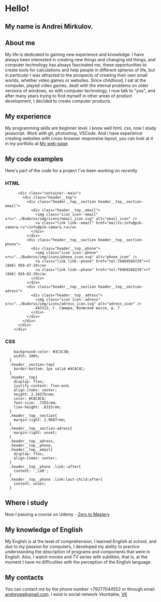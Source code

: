 # Hello!

## My name is Andrei Mirkulov.
## **About me**
My life is dedicated to gaining new experience and knowledge. I have always been interested in creating new things and changing old things, and computer technology has always fascinated me, these opportunities to create tools for calculations and help people in different spheres of life, but in particular I was attracted to the prospects of creating their own small worlds, whether video games or websites.
Since childhood, I sat at the computer, played video games, dealt with the eternal problems on older versions of windows, so with computer technology, I now talk to "you", and after many years trying to find myrself in other areas of product development, I decided to create  computer products.

## **My experience**
My programming skills are beginner level. I know well html, css, now I study javascript. Work with git, photoshop, VSCode. 
And i have experience creating websites with cross-browser responsive layout, you can look at it in my portfolio at [My web-page](https://mirk.space)

## **My code examples**
Here's part of the code for a project I've been working on recently

### HTML
```   <div class="header__section header__section-top">
      <div class="container--main">
        <div class="header__top">
          <div class="header__top__section header__top__section-email">
            <div class="header__top__email">
              <img class="icon icon--email" src="../Buderus/img/icons/email_icon.svg" alt="email_icon" />
              <a class="link link--email" href="mailto:info@pik-samara.ru">info@pik-samara.ru</a>
            </div>
          </div>
          <div class="header__top__section header__top__section-phone">
            <div class="header__top__phone">
              <img class="icon icon--phone" src="../Buderus/img/icons/phone_icon.svg" alt="phone_icon" />
              <a class="link link--phone" href="tel:78469504729">+7 (846) 950-47-29</a>
              <a class="link link--phone" href="tel:78469268229">+7 (846) 926-82-29</a>
            </div>
          </div>
          <div class="header__top__section header__top__section-adress">
            <div class="header__top__adress">
              <img class="icon icon--adress" src="../Buderus/img/icons/adress_icon.svg" alt="adress_icon" />
              443112, г. Самара, Волжское шоссе, д. 7
            </div>
          </div>
        </div>
      </div>
    </div>
```

### CSS
```.header{
    background-color: #3C3C3B;
    width: 100%;
  }
  .header__section-top{
    border-bottom: 1px solid #4C4C4C;
  }
  .header__top{
    display: flex;
    justify-content: flex-end;
    align-items: center;
    height: 2.34375rem;
    color: #C8C8C8;
    font-size: .7291rem;
    line-height: .8333rem;
  }
  .header__top__section{
    margin-right: 2.9687rem;
  }
  .header__top__section-adress{
    margin-right: unset;
  }
  .header__top__adress,
  .header__top__phone,
  .header__top__email{
    display: flex;
    align-items: center;
  }
  .header__top__phone .link::after{
    content: ',\a0';
  }
  .header__top__phone .link:last-child:after{
    content: unset;
  }
```

## **Where i study**
Now I passing a course on Udemy - [Zero to Mastery](https://www.udemy.com/the-complete-web-developer-zero-to-mastery/learn/lecture/12569388#overview)

## **My knowledge of English**
My English is at the level of comprehension. I learned English at school, and due to my passion for computers, I developed my ability to practice understanding the description of programs and components that were in English. Also, I watch movies and TV series with subtitles, that is, at the moment I have no difficulties with the perception of the English language.

## **My contacts**
You can contact me by the phone number +79277044552 or through email [andreyqq@gmail.com](andreyqq@gmail.com). I exist in social network Vkontakte, [VK](vk/mao09)
